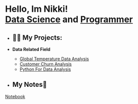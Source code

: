 <h1>Hello, Im Nikki! <br/><a href="https://github.com/nikkids">Data Science</a> and <a href=https://www.linkedin.com/in/jibril-nikki-ghiffari-246385253/>Programmer</a></h1>
  
- <h2>👨‍💻 My Projects:</h2>
- <b>Data Related Field</b>
  - [Global Temperature Data Analysis](https://github.com/nikkids/GlobalTemperature)
  - [Customer Churn Analysis](https://github.com/nikkids/Proj)
  - [Python For Data Analysis](https://github.com/nikkids/PythonDS)

- <h2>My Notes📔</h2>
[Notebook](https://1drv.ms/o/c/036e35974384c508/ErUyeC4frGJJsSrfO0XeqTUBjL0sHu94yAsnr0O41aJg5g)



<!--

- 🔭 I’m currently working on ...
- 🌱 I’m currently learning ...
- 👯 I’m looking to collaborate on ...
- 🤔 I’m looking for help with ...
- 💬 Ask me about ...
- 📫 How to reach me: ...
- 😄 Pronouns: ...
- ⚡ Fun fact: ...
-->
